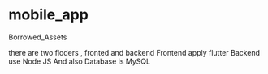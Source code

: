 # mobile_app
Borrowed_Assets


there are two floders , fronted and backend
Frontend apply flutter
Backend use Node JS
And also Database is MySQL 
